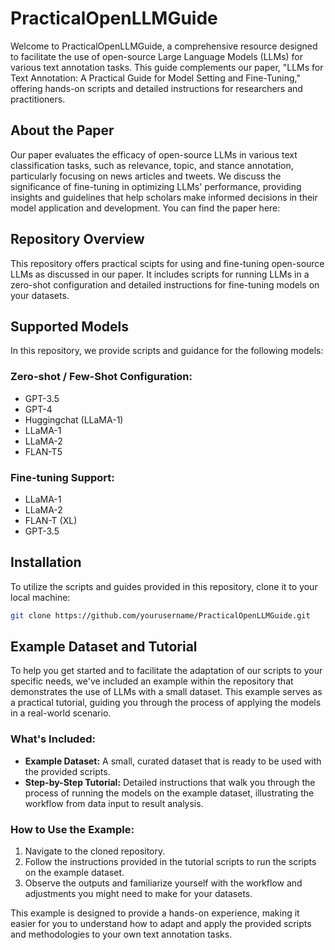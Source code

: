 # PracticalOpenLLMGuide

Welcome to PracticalOpenLLMGuide, a comprehensive resource designed to facilitate the use of open-source Large Language Models (LLMs) for various text annotation tasks. This guide complements our paper, "LLMs for Text Annotation: A Practical Guide for Model Setting and Fine-Tuning," offering hands-on scripts and detailed instructions for researchers and practitioners.

## About the Paper

Our paper evaluates the efficacy of open-source LLMs in various text classification tasks, such as relevance, topic, and stance annotation, particularly focusing on news articles and tweets. We discuss the significance of fine-tuning in optimizing LLMs' performance, providing insights and guidelines that help scholars make informed decisions in their model application and development. You can find the paper here: 

## Repository Overview

This repository offers practical scipts for using and fine-tuning open-source LLMs as discussed in our paper. It includes scripts for running LLMs in a zero-shot configuration and detailed instructions for fine-tuning models on your datasets.

## Supported Models

In this repository, we provide scripts and guidance for the following models:

### Zero-shot / Few-Shot Configuration:

- GPT-3.5 
- GPT-4
- Huggingchat (LLaMA-1)
- LLaMA-1
- LLaMA-2
- FLAN-T5

### Fine-tuning Support:

- LLaMA-1
- LLaMA-2
- FLAN-T (XL)
- GPT-3.5

## Installation

To utilize the scripts and guides provided in this repository, clone it to your local machine:

```bash
git clone https://github.com/yourusername/PracticalOpenLLMGuide.git
```


## Example Dataset and Tutorial

To help you get started and to facilitate the adaptation of our scripts to your specific needs, we've included an example within the repository that demonstrates the use of LLMs with a small dataset. This example serves as a practical tutorial, guiding you through the process of applying the models in a real-world scenario.

### What's Included:

- **Example Dataset:** A small, curated dataset that is ready to be used with the provided scripts.
- **Step-by-Step Tutorial:** Detailed instructions that walk you through the process of running the models on the example dataset, illustrating the workflow from data input to result analysis.

### How to Use the Example:

1. Navigate to the cloned repository.
2. Follow the instructions provided in the tutorial scripts to run the scripts on the example dataset.
3. Observe the outputs and familiarize yourself with the workflow and adjustments you might need to make for your datasets.

This example is designed to provide a hands-on experience, making it easier for you to understand how to adapt and apply the provided scripts and methodologies to your own text annotation tasks.








